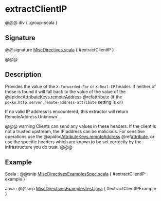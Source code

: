 # extractClientIP

@@@ div { .group-scala }

## Signature

@@signature [MiscDirectives.scala](/http/src/main/scala/org/apache/pekko/http/scaladsl/server/directives/MiscDirectives.scala) { #extractClientIP }

@@@

## Description

Provides the value of the `X-Forwarded-For` or `X-Real-IP` header.
If neither of those is found it will fall back to the value of the value of the @apidoc[AttributeKeys.remoteAddress](AttributeKeys$) @ref[attribute](../../../common/http-model.md#attributes)  (if the `pekko.http.server.remote-address-attribute` setting is `on`)

If no valid IP address is encountered, this extractor will return RemoteAddress.Unknown`.

@@@ warning
Clients can send any values in these headers. If the client is not a trusted upstream, the IP address can be malicious.
For sensitive operations use the @apidoc[AttributeKeys.remoteAddress](AttributeKeys$) @ref[attribute](../../../common/http-model.md#attributes),
or use the specific headers which are known to be set correctly by the infrastructure you do trust.
@@@

## Example

Scala
:  @@snip [MiscDirectivesExamplesSpec.scala](/docs/src/test/scala/docs/http/scaladsl/server/directives/MiscDirectivesExamplesSpec.scala) { #extractClientIP-example }

Java
:  @@snip [MiscDirectivesExamplesTest.java](/docs/src/test/java/docs/http/javadsl/server/directives/MiscDirectivesExamplesTest.java) { #extractClientIPExample }
